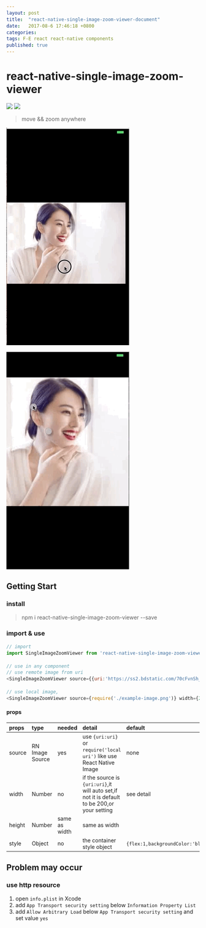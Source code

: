 ```yaml
---
layout: post
title:  "react-native-single-image-zoom-viewer-document"
date:   2017-08-6 17:46:18 +0800
categories:
tags: F-E react react-native components
published: true
---
```


# react-native-single-image-zoom-viewer

[![](https://img.shields.io/badge/Github-parsing-green.svg)](https://github.com/vincentmrlau/react-native-single-image-zoom-viewer)
[![](https://img.shields.io/badge/demo-parsing-orange.svg)](https://github.com/vincentmrlau/react-native-single-image-zoom-viewer-demo)

> move && zoom anywhere

![](https://raw.githubusercontent.com/vincentmrlau/remote-image-store/master/zoomer-move.gif)

![](https://raw.githubusercontent.com/vincentmrlau/remote-image-store/master/zoomer-zoom.gif)

## Getting Start

### install
> npm i react-native-single-image-zoom-viewer --save

### import & use
```javaScript
// import
import SingleImageZoomViewer from 'react-native-single-image-zoom-viewer'

// use in any component
// use remote image from uri
<SingleImageZoomViewer source={{uri:'https://ss2.bdstatic.com/70cFvnSh_Q1YnxGkpoWK1HF6hhy/it/u=1972890221,1494503013&fm=26&gp=0.jpg'}}/>

// use local image,
<SingleImageZoomViewer source={require('./example-image.png')} width={200} height={{200}}/>
```

#### props

|props|type|needed|detail|default|
|:---|:---|:---|:---|:---|
|source|RN Image Source|yes|use `{uri:uri}` or `require('local uri')` like use React Native Image|none|
|width|Number|no|if the source is `{uri:uri}`,it will auto set,if not it is default to be 200,or your setting| see detail|
|height|Number|same as width|same as width||
|style|Object|no|the container style object|`{flex:1,backgroundColor:'black'}`


## Problem may occur
### use http resource
1. open `info.plist` in Xcode
2. add `App Transport security setting` below `Information Property List`
3. add `Allow Arbitrary Load` below `App Transport security setting` and set value `yes`
